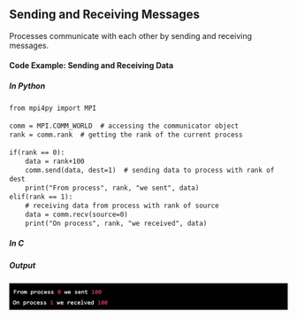 ## Sending and Receiving Messages

Processes communicate with each other by sending and receiving messages.

#### Code Example: Sending and Receiving Data

##### In Python

```
from mpi4py import MPI

comm = MPI.COMM_WORLD  # accessing the communicator object
rank = comm.rank  # getting the rank of the current process

if(rank == 0):
    data = rank+100
    comm.send(data, dest=1)  # sending data to process with rank of dest
    print("From process", rank, "we sent", data)
elif(rank == 1):
    # receiving data from process with rank of source
    data = comm.recv(source=0)
    print("On process", rank, "we received", data)
```

##### In C

##### Output

![alt text](https://github.com/japnitahuja/guide-to-mpi/blob/main/documentation/images/output3.jpg)

